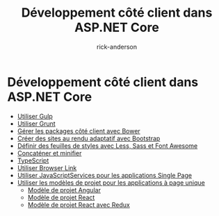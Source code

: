 ﻿---
title: "Développement côté client dans ASP.NET Core"
author: rick-anderson
description: 
manager: wpickett
ms.author: riande
ms.date: 02/21/2018
ms.prod: asp.net-core
ms.technology: aspnet
ms.topic: article
uid: client-side/index
ms.openlocfilehash: a4b42f7f4de07351e4e9a48ebc59bab2f187cedd
ms.sourcegitcommit: 49fb3b7669b504d35edad34db8285e56b958a9fc
ms.translationtype: HT
ms.contentlocale: fr-FR
ms.lasthandoff: 02/23/2018
---
# <a name="client-side-development-in-aspnet-core"></a>Développement côté client dans ASP.NET Core

- [Utiliser Gulp](xref:client-side/using-gulp)
- [Utiliser Grunt](xref:client-side/using-grunt)
- [Gérer les packages côté client avec Bower](xref:client-side/bower)
- [Créer des sites au rendu adaptatif avec Bootstrap](xref:client-side/bootstrap)
- [Définir des feuilles de styles avec Less, Sass et Font Awesome](xref:client-side/less-sass-fa)
- [Concaténer et minifier](xref:client-side/bundling-and-minification)
- [TypeScript](https://www.typescriptlang.org/docs/handbook/asp-net-core.html)
- [Utiliser Browser Link](xref:client-side/using-browserlink)
- [Utiliser JavaScriptServices pour les applications Single Page](xref:client-side/spa-services)
- [Utiliser les modèles de projet pour les applications à page unique](xref:spa/index)
    - [Modèle de projet Angular](xref:spa/angular)
    - [Modèle de projet React](xref:spa/react)
    - [Modèle de projet React avec Redux](xref:spa/react-with-redux)
